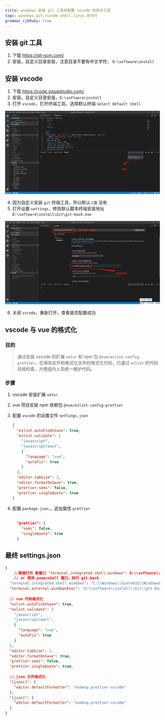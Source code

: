 ```yaml
---
title: windows 安装 git 工具并配置 vscode 的命令工具
tags: windows,git,vscode,shell,linux,命令行
grammar_cjkRuby: true
---
```



## 安装 git 工具

1. 下载 https://git-scm.com/
2. 安装，自定义目录安装，注意目录不要有中文字符， `D:\software\install`


## 安装 vscode

1. 下载 https://code.visualstudio.com/
2. 安装，自定义目录安装，`D:\software\install`
3. 打开 `vscode`，打开终端工具，选择默认终端 `select default shell`

![select default shell](./images/1563417326691.png)

4. 因为自定义安装 `git` 终端工具，所以默认 `C盘` 没有
5. 打开设置 `settings`，修改默认脚本终端安装地址 `D:\software\install\Git\git-bash.exe`

![修改默认脚本地址](./images/1563417613445.png)

6. 关闭 `vscode`，重新打开，查看是否配置成功


## vscode 与 vue 的格式化

### 目的

>通过安装 vscode 的扩展 `vetur` 和 npm 包 `@vue/eslint-config-prettier`，在保存文件和格式化文件时格式化代码，已通过 `eslint` 的代码风格检查，方便组内人员统一维护代码。

### 步骤

1. vscode 安装扩展 `vetur`
2. vue 项目安装 npm 依赖包 `@vue/eslint-config-prettier`
3. 配置 `vscode` 的设置文件 `settings.json`

	``` json
	{
	  "eslint.autoFixOnSave": true,
	  "eslint.validate": [
		"javascript",
		"javascriptreact",
		{
		  "language": "vue",
		  "autoFix": true
		}
	  ],
	  "editor.tabSize": 2,
	  "editor.formatOnSave": true,
	  "prettier.semi": false,
	  "prettier.singleQuote": true
	}
	```
	
4. 配置 `package.json` ，追加属性 `prettier`

	``` json
	
	  "prettier": {
		"semi": false,
		"singleQuote": true
	  }
    
	```
	
## 最终 settings.json

``` json
{
	//直接打开 新窗口 "terminal.integrated.shell.windows": D:\\software\\install\\Git\\git-bash.exe
	// or 借用 powershell 窗口，执行 git-bash 
  "terminal.integrated.shell.windows": "C:\\Windows\\System32\\WindowsPowerShell\\v1.0\\powershell.exe",
  "terminal.external.windowsExec": "D:\\software\\install\\Git\\git-bash.exe",
  
  // vue 代码格式化
  "eslint.autoFixOnSave": true,
  "eslint.validate": [
    "javascript",
    "javascriptreact",
    {
      "language": "vue",
      "autoFix": true
    }
  ],
  "editor.tabSize": 2,
  "editor.formatOnSave": true,
  "prettier.semi": false,
  "prettier.singleQuote": true,
  
  //.json 文件格式化 
  "[jsonc]": {
    "editor.defaultFormatter": "esbenp.prettier-vscode"
  },
  "[json]": {
    "editor.defaultFormatter": "esbenp.prettier-vscode"
  }
}

```
